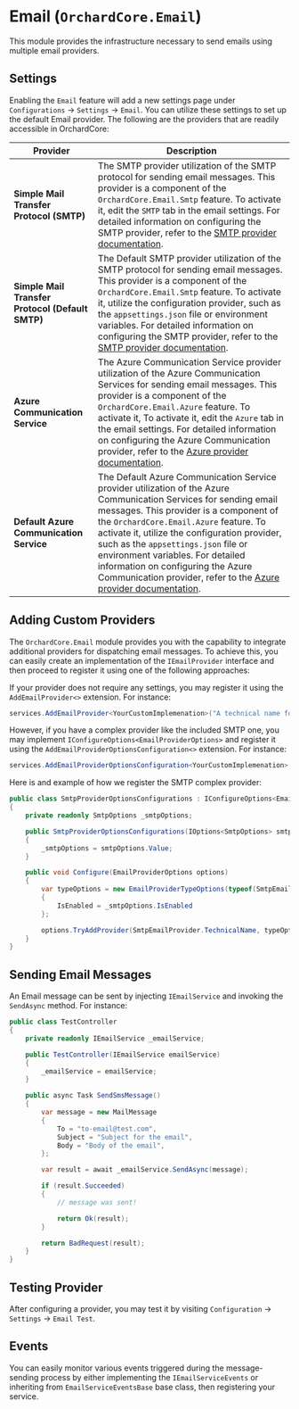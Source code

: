 # Email (`OrchardCore.Email`)

This module provides the infrastructure necessary to send emails using multiple email providers.


## Settings

Enabling the `Email` feature will add a new settings page under `Configurations` → `Settings` → `Email`. You can utilize these settings to set up the default Email provider. The following are the providers that are readily accessible in OrchardCore:


| Provider | Description |
| --- | --- |
| **Simple Mail Transfer Protocol (SMTP)** | The SMTP provider utilization of the SMTP protocol for sending email messages. This provider is a component of the `OrchardCore.Email.Smtp` feature. To activate it, edit the `SMTP` tab in the email settings. For detailed information on configuring the SMTP provider, refer to the [SMTP provider documentation](../Email.Smtp/README.md). |
| **Simple Mail Transfer Protocol (Default SMTP)** | The Default SMTP provider utilization of the SMTP protocol for sending email messages. This provider is a component of the `OrchardCore.Email.Smtp` feature. To activate it, utilize the configuration provider, such as the `appsettings.json` file or environment variables. For detailed information on configuring the SMTP provider, refer to the [SMTP provider documentation](../Email.Smtp/README.md). |
| **Azure Communication Service** | The Azure Communication Service provider utilization of the Azure Communication Services for sending email messages. This provider is a component of the `OrchardCore.Email.Azure` feature. To activate it, To activate it, edit the `Azure` tab in the email settings. For detailed information on configuring the Azure Communication provider, refer to the [Azure provider documentation](../Email.Azure/README.md). |
| **Default Azure Communication Service** | The Default Azure Communication Service provider utilization of the Azure Communication Services for sending email messages. This provider is a component of the `OrchardCore.Email.Azure` feature. To activate it, utilize the configuration provider, such as the `appsettings.json` file or environment variables. For detailed information on configuring the Azure Communication provider, refer to the [Azure provider documentation](../Email.Azure/README.md). |


## Adding Custom Providers

The `OrchardCore.Email` module provides you with the capability to integrate additional providers for dispatching email messages. To achieve this, you can easily create an implementation of the `IEmailProvider` interface and then proceed to register it using one of the following approaches:

If your provider does not require any settings, you may register it using the `AddEmailProvider<>` extension. For instance:

```csharp
services.AddEmailProvider<YourCustomImplemenation>("A technical name for your implementation")
```

However, if you have a complex provider like the included SMTP one, you may implement `IConfigureOptions<EmailProviderOptions>` and register it using the `AddEmailProviderOptionsConfiguration<>` extension. For instance:

```csharp
services.AddEmailProviderOptionsConfiguration<YourCustomImplemenation>()
```

Here is and example of how we register the SMTP complex provider:

```csharp
public class SmtpProviderOptionsConfigurations : IConfigureOptions<EmailProviderOptions>
{
    private readonly SmtpOptions _smtpOptions;

    public SmtpProviderOptionsConfigurations(IOptions<SmtpOptions> smtpOptions)
    {
        _smtpOptions = smtpOptions.Value;
    }

    public void Configure(EmailProviderOptions options)
    {
        var typeOptions = new EmailProviderTypeOptions(typeof(SmtpEmailProvider))
        {
            IsEnabled = _smtpOptions.IsEnabled
        };

        options.TryAddProvider(SmtpEmailProvider.TechnicalName, typeOptions);
    }
}
```

## Sending Email Messages

An Email message can be sent by injecting `IEmailService` and invoking the `SendAsync` method. For instance:

```csharp
public class TestController
{
    private readonly IEmailService _emailService;

    public TestController(IEmailService emailService)
    {
        _emailService = emailService;
    }

    public async Task SendSmsMessage()
    {
        var message = new MailMessage
        {
            To = "to-email@test.com",
            Subject = "Subject for the email",
            Body = "Body of the email",
        };

        var result = await _emailService.SendAsync(message);

        if (result.Succeeded) 
        {
            // message was sent!

            return Ok(result);
        }

        return BadRequest(result);
    }
}
```

## Testing Provider

After configuring a provider, you may test it by visiting `Configuration` → `Settings` → `Email Test`.

## Events

You can easily monitor various events triggered during the message-sending process by either implementing the `IEmailServiceEvents` or inheriting from `EmailServiceEventsBase` base class, then registering your service.
